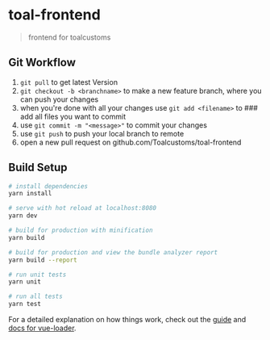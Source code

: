 # toal-frontend

> frontend for toalcustoms

## Git Workflow 

1. ```git pull``` to get latest Version 
2. ```git checkout -b <branchname>``` to make a new feature branch, where 
you can push your changes
3. when you're done with all your changes use ```git add <filename>``` to ### add all files you want to commit 
4. use ```git commit -m "<message>"``` to commit your changes
5. use ```git push``` to push your local branch to remote
6. open a new pull request on github.com/Toalcustoms/toal-frontend

## Build Setup

``` bash
# install dependencies
yarn install

# serve with hot reload at localhost:8080
yarn dev

# build for production with minification
yarn build

# build for production and view the bundle analyzer report
yarn build --report

# run unit tests
yarn unit

# run all tests
yarn test
```

For a detailed explanation on how things work, check out the [guide](http://vuejs-templates.github.io/webpack/) and [docs for vue-loader](http://vuejs.github.io/vue-loader).
